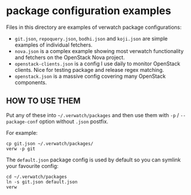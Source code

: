 package configuration examples
==============================

Files in this directory are examples of verwatch package configurations:

 * `git.json`, `repoquery.json`, `bodhi.json` and `koji.json` are simple
   examples of individual fetchers.
 * `nova.json` is a complex example showing most verwatch functionality and
   fetchers on the OpenStack Nova project.
 * `openstack-clients.json` is a config I use daily to monitor OpenStack
   clients. Nice for testing package and release regex matching.
 * `openstack.json` is a massive config covering many OpenStack components.


HOW TO USE THEM
---------------

Put any of these into `~/.verwatch/packages` and then use them with
`-p` / `--package-conf` option without `.json` postfix.

For example:

    cp git.json ~/.verwatch/packages/
    verw -p git

The `default.json` package config is used by default so you can symlink your
favourite config:

    cd ~/.verwatch/packages
    ln -s git.json default.json
    verw
